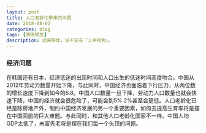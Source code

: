 ```yaml
---
layout: post
title: 人口老龄化带来的问题
date: 2018-08-02
categories: blog
tags: [网络转文]
description: 远离群体，说不定有「上帝视角」。
---
```

### 经济问题
在韩国还有日本，经济低迷的出现时间和人口出生的低迷时间高度吻合。中国从2012年劳动力数量开始下降，与此同时，中国经济也面临着下行压力，从两位数的增长速度下降到如今的6.8。中国人口数量一旦下降，劳动力人口数量也就会快速下降，中国的经济就会很危险了，可能会到5% 2%甚至会更低。人口老龄化已经是除房地产外，制约中国经济发展的另一个重要因素，如何去提高生育率将是摆在中国面前的巨大难题。与此同时，和其他人口老龄化国家不一样。中国人均GDP太低了，未富先老将是摆在我们每一个头顶的问题。
